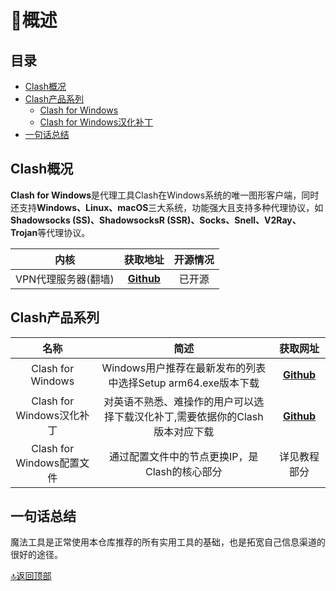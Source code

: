 # 🧾概述

## 目录
- [Clash概况](#clash%E6%A6%82%E5%86%B5)
- [Clash产品系列](#clash%E4%BA%A7%E5%93%81%E7%B3%BB%E5%88%97)
   - [Clash for Windows](#clash%E4%BA%A7%E5%93%81%E7%B3%BB%E5%88%97)
   - [Clash for Windows汉化补丁](#clash%E4%BA%A7%E5%93%81%E7%B3%BB%E5%88%97)
- [一句话总结](#%E4%B8%80%E5%8F%A5%E8%AF%9D%E6%80%BB%E7%BB%93)
## Clash概况
**Clash for Windows**是代理工具Clash在Windows系统的唯一图形客户端，同时还支持**Windows、Linux、macOS**三大系统，功能强大且支持多种代理协议，如**Shadowsocks (SS)、ShadowsocksR (SSR)、Socks、Snell、V2Ray、Trojan**等代理协议。

|        内核         |                                获取地址                                 | 开源情况 |
| :-----------------: | :---------------------------------------------------------------------: | :------: |
| VPN代理服务器(翻墙) | **[Github](https://github.com/Fndroid/clash_for_windows_pkg/releases)** |  已开源  |

## Clash产品系列
|           名称            |                                     简述                                     |                                获取网址                                 |
| :-----------------------: | :--------------------------------------------------------------------------: | :---------------------------------------------------------------------: |
|     Clash for Windows     |         Windows用户推荐在最新发布的列表中选择Setup arm64.exe版本下载         | **[Github](https://github.com/Fndroid/clash_for_windows_pkg/releases)** |
| Clash for Windows汉化补丁 | 对英语不熟悉、难操作的用户可以选择下载汉化补丁,需要依据你的Clash版本对应下载 | **[Github](https://github.com/BoyceLig/Clash_Chinese_Patch/releases)**  |
| Clash for Windows配置文件 |                通过配置文件中的节点更换IP，是Clash的核心部分                 |                              详见教程部分                               |

## 一句话总结
魔法工具是正常使用本仓库推荐的所有实用工具的基础，也是拓宽自己信息渠道的很好的途径。

[🔝返回顶部](#目录)


